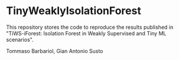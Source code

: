 # TinyWeaklyIsolationForest
This repository stores the code to reproduce the results published in "TiWS-iForest: Isolation Forest in Weakly Supervised and Tiny ML scenarios".

Tommaso Barbariol, Gian Antonio Susto
